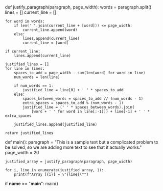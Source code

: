 def justify_paragraph(paragraph, page_width):
    words = paragraph.split()
    lines = []
    current_line = []

    for word in words:
        if len(' '.join(current_line + [word])) <= page_width:
            current_line.append(word)
        else:
            lines.append(current_line)
            current_line = [word]

    if current_line:
        lines.append(current_line)

    justified_lines = []
    for line in lines:
        spaces_to_add = page_width - sum(len(word) for word in line)
        num_words = len(line)

        if num_words == 1:
            justified_line = line[0] + ' ' * spaces_to_add
        else:
            spaces_between_words = spaces_to_add // (num_words - 1)
            extra_spaces = spaces_to_add % (num_words - 1)
            justified_line = (' ' * spaces_between_words).join(
                [word + ' ' for word in line[:-1]]) + line[-1] + ' ' * extra_spaces

        justified_lines.append(justified_line)

    return justified_lines

def main():
    paragraph = "This is a sample text but a complicated problem to be solved, so we are adding more text to see that it actually works."
    page_width = 20

    justified_array = justify_paragraph(paragraph, page_width)

    for i, line in enumerate(justified_array, 1):
        print(f"Array [{i}] = \"{line}\"")

if __name__ == "__main__":
    main()

